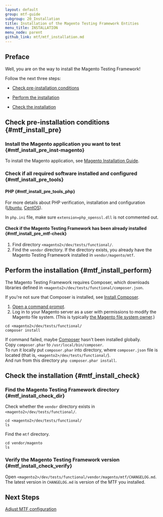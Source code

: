 ```yaml
---
layout: default
group: mtf-guide
subgroup: 20_Installation
title: Installation of the Magento Testing Framework Entities
menu_title: INSTALLATION
menu_node: parent
github_link: mtf/mtf_installation.md
---
```

<h2>Preface</h2>
Well, you are on the way to install the Magento Testing Framework!

Follow the next three steps:

- <a href="#mtf_install_pre">Check pre-installation conditions</a>

- <a href="#mtf_install_perform">Perform the installation</a>

- <a href="#mtf_install_check">Check the installation</a>

## Check pre-installation conditions {#mtf_install_pre}

### Install the Magento application you want to test {#mtf_install_pre_inst-magento}
To install the Magento application, see <a href="{{ site.gdeurl }}install-gde/bk-install-guide.html">Magento Installation Guide</a>.

### Check if all required software installed and configured {#mtf_install_pre_tools}

#### PHP {#mtf_install_pre_tools_php}

For more details about PHP verification, installation and configuration (<a href="{{ site.gdeurl }}install-gde/prereq/php-ubuntu.html">Ubuntu</a>, <a href="{{ site.gdeurl }}install-gde/prereq/php-centos.html">CentOS</a>).

<div class="bs-callout bs-callout-warning">
    <p>In <code>php.ini</code> file, make sure <code>extension=php_openssl.dll</code> is not commented out.</p>
</div>

#### Check if the Magento Testing Framework has been already installed {#mtf_install_pre_mtf-check}

1. Find directory `<magento2>/dev/tests/functional/`.
1. Find the `vendor` directory. If the directory exists, you already have the Magento Testing Framework installed in `vendor/magento/mtf`.

## Perform the installation {#mtf_install_perform}

The Magento Testing Framework requires Composer, which downloads libraries defined in `<magento2>/dev/tests/functional/composer.json`.

<div class="bs-callout bs-callout-info" id="info">
  <p>If you're not sure that Composer is installed, see <a href="{{ site.gdeurl }}install-gde/install/composer-clone.html#instgde-prereq-compose-install">Install Composer</a>.</p>
</div>

1.    <a href="{{ site.gdeurl }}install-gde/basics/basics_login.html">Open a command prompt</a>.
1.    Log in to your Magento server as a user with permissions to modify the Magento file system. (This is typically <a href="{{ site.gdeurl }}install-gde/prereq/apache-user.html">the Magento file system owner</a>.)

    cd <magento2>/dev/tests/functional/
    composer install

<div class="bs-callout bs-callout-info" id="info">
  <p>If command failed, maybe <a href="https://getcomposer.org">Composer</a> hasn't been installed globally.<br/>
  Copy <code>composer.phar</code> to <code>/usr/local/bin/composer</code>.<br/>
  To run it locally put <code>composer.phar</code> into directory, where <code>composer.json</code> file is located (that is, <code>&lt;magento2&gt;/dev/tests/functional/</code>).<br/>
And run from this directory <code>php composer.phar install</code>.</p>
</div>


## Check the installation {#mtf_install_check}

### Find the Magento Testing Framework directory {#mtf_install_check_dir}

Check whether the `vendor` directory exists in `<magento2>/dev/tests/functional/`.

    cd <magento2>/dev/tests/functional/
    ls

Find the `mtf` directory.

    cd vendor/magento
    ls

### Verify the Magento Testing Framework version {#mtf_install_check_verify}

Open `<magento2>/dev/tests/functional/vendor/magento/mtf/CHANGELOG.md`. The latest version in `CHANGELOG.md` is version of the MTF you installed.

<h2 id="mtf_install_next">Next Steps</h2> <a href="{{ site.gdeurl }}mtf/mtf_quickstart/mtf_quickstart_config.html">Adjust MTF configuration </a>